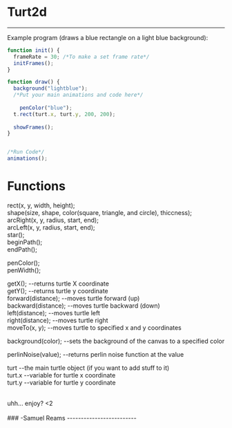 # Turt2d
-------------------------


Example program (draws a blue rectangle on a light blue background):
```javascript
function init() {
  frameRate = 30; /*To make a set frame rate*/
  initFrames();
}

function draw() {
  background("lightblue");
  /*Put your main animations and code here*/
	
	penColor("blue");  
  t.rect(turt.x, turt.y, 200, 200);
	
  showFrames();
}


/*Run Code*/
animations();
```

# Functions


rect(x, y, width, height); <br />
shape(size, shape, color(square, triangle, and circle), thiccness); <br />
arcRight(x, y, radius, start, end); <br />
arcLeft(x, y, radius, start, end); <br />
star(); <br />
beginPath(); <br />
endPath(); <br />

penColor(); <br />
penWidth(); <br />

getX();    --returns turtle X coordinate <br />
getY();    --returns turtle y coordinate <br />
forward(distance);     --moves turtle forward (up) <br />
backward(distance);    --moves turtle backward (down) <br />
left(distance);        --moves turtle left <br />
right(distance);       --moves turtle right <br />
moveTo(x, y);          --moves turtle to specified x and y coordinates <br />

background(color);  --sets the background of the canvas to a specified color <br />

perlinNoise(value); --returns perlin noise function at the value <br />

turt   --the main turtle object (if you want to add stuff to it) <br />
turt.x --variable for turtle x coordinate <br />
turt.y --variable for turtle y coordinate <br />

<br />
uhh... enjoy? <2
<br /> <br />
### -Samuel Reams
-------------------------
